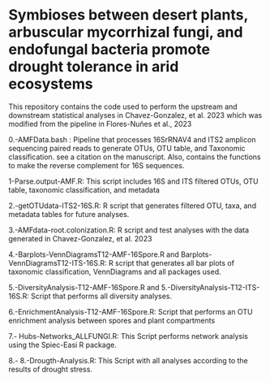 # Symbioses between desert plants, arbuscular mycorrhizal fungi, and endofungal bacteria promote drought tolerance in arid ecosystems
This repository contains the code used to perform the upstream and downstream statistical analyses in Chavez-Gonzalez, et al. 2023 which was modified from the pipeline in Flores-Nuñes et al., 2023

0.-AMFData.bash : Pipeline that processes 16SrRNAV4 and ITS2 amplicon sequencing paired reads to generate OTUs, OTU table, and Taxonomic classification. see a citation on the manuscript. Also, contains the functions to make the reverse complement for 16S sequences.

1-Parse.output-AMF.R: This script includes 16S and ITS filtered OTUs, OTU table, taxonomic classification, and metadata

2.-getOTUdata-ITS2-16S.R: R script that generates filtered OTU, taxa, and metadata tables for future analyses. 

3.-AMFdata-root.colonization.R: R script and test analyses with the data generated in Chavez-Gonzalez, et al. 2023 

4.-Barplots-VennDiagramsT12-AMF-16Spore.R and Barplots-VennDiagramsT12-ITS-16S.R: R script that generates all bar plots of taxonomic classification, VennDiagrams and all packages used. 

5.-DiversityAnalysis-T12-AMF-16Spore.R and 5.-DiversityAnalysis-T12-ITS-16S.R: Script that performs all diversity analyses. 

6.-EnrichmentAnalysis-T12-AMF-16Spore.R: Script that performs an OTU enrichment analysis between spores and plant compartments

7.- Hubs-Networks_ALLFUNGI.R: This Script performs network analysis using the Spiec-Easi R package. 

8.- 8.-Drougth-Analysis.R: This Script with all analyses according to the results of drought stress.
